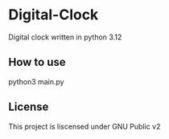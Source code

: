 # Digital-Clock
Digital clock written in python 3.12

## How to use
python3 main.py

## License
This project is liscensed under GNU Public v2 

